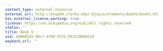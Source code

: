 ```yaml
---
content_type: external-resource
external_url: http://aleph0.clarku.edu/~djoyce/elements/bookV/bookV.html
has_external_license_warning: true
license: https://en.wikipedia.org/wiki/All_rights_reserved
status: ''
title: Book V
uid: e00b85d2-06c7-4760-9721-b53229b94114
wayback_url: ''
---
```

